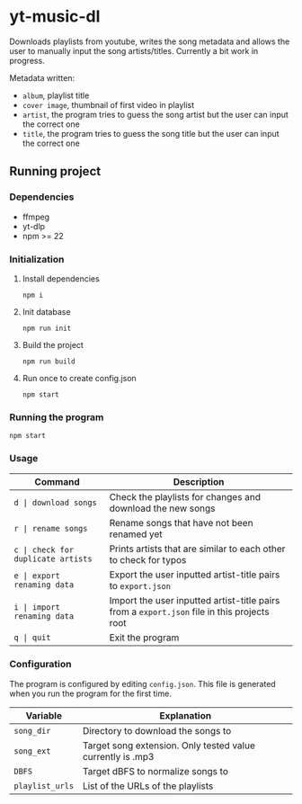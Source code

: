 # yt-music-dl

Downloads playlists from youtube, writes the song metadata and allows the user to manually input the song artists/titles. Currently a bit work in progress.

Metadata written:

-   `album`, playlist title
-   `cover image`, thumbnail of first video in playlist
-   `artist`, the program tries to guess the song artist but the user can input the correct one
-   `title`, the program tries to guess the song title but the user can input the correct one

## Running project

### Dependencies

-   ffmpeg
-   yt-dlp
-   npm >= 22

### Initialization

1. Install dependencies
    ```
    npm i
    ```
2. Init database
    ```
    npm run init
    ```
3. Build the project
    ```
    npm run build
    ```
4. Run once to create config.json
    ```
    npm start
    ```

### Running the program

```
npm start
```

### Usage

| Command                            | Description                                                                                 |
| ---------------------------------- | ------------------------------------------------------------------------------------------- |
| `d \| download songs`              | Check the playlists for changes and download the new songs                                  |
| `r \| rename songs`                | Rename songs that have not been renamed yet                                                 |
| `c \| check for duplicate artists` | Prints artists that are similar to each other to check for typos                            |
| `e \| export renaming data`        | Export the user inputted artist-title pairs to `export.json`                                |
| `i \| import renaming data`        | Import the user inputted artist-title pairs from a `export.json` file in this projects root |
| `q \| quit`                        | Exit the program                                                                            |

### Configuration

The program is configured by editing `config.json`. This file is generated when you run the program for the first time.

| Variable        | Explanation                                                |
| --------------- | ---------------------------------------------------------- |
| `song_dir`      | Directory to download the songs to                         |
| `song_ext`      | Target song extension. Only tested value currently is .mp3 |
| `DBFS`          | Target dBFS to normalize songs to                          |
| `playlist_urls` | List of the URLs of the playlists                          |
